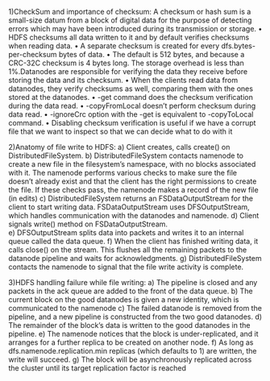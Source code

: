 1)CheckSum and importance of checksum:
	A checksum or hash sum is a small-size datum from a block of digital data for the purpose of detecting errors which may have been introduced during its transmission or storage. • HDFS checksums all data written to it and by default verifies checksums when reading data. • A separate checksum is created for every dfs.bytes-per-checksum bytes of data. • The default is 512 bytes, and because a CRC-32C checksum is 4 bytes long. The storage overhead is less than 1%.Datanodes are responsible for verifying the data they receive before storing the data and its checksum. • When the clients read data from datanodes, they verify checksums as well, comparing them with the ones stored at the datanodes. • -get command does the checksum verification during the data read. • -copyFromLocal doesn’t perform checksum during data read. • -ignoreCrc option with the -get is equivalent to -copyToLocal command. • Disabling checksum verification is useful if we have a corrupt file that we want to inspect so that we can decide what to do with it

2)Anatomy of file write to HDFS:
a) Client creates, calls create() on DistributedFileSystem. 
b) DistributedFileSystem contacts namenode to create a new file in the filesystem’s namespace, with no blocks associated with it. The namenode performs various checks to make sure the file doesn’t already exist and that the client has the right permissions to create the file. If these checks pass, the namenode makes a record of the new file (in edits) 
c) DistributedFileSystem returns an FSDataOutputStream for the client to start writing data. FSDataOutputStream uses DFSOutputStream, which handles communication with the datanodes and namenode. 
d) Client signals write() method on FSDataOutputStream.   
e) DFSOutputStream splits data into packets and writes it to an internal queue called the data queue.
f) When the client has finished writing data, it calls close() on the stream. This flushes all the remaining packets to the datanode pipeline and waits for acknowledgments. 
g) DistributedFileSystem contacts the namenode to signal that the file write activity is complete.

3)HDFS handling failure while file writing:
a) The pipeline is closed and any packets in the ack queue are added to the front of the data queue. 
b) The current block on the good datanodes is given a new identity, which is communicated to the namenode 
c) The failed datanode is removed from the pipeline, and a new pipeline is constructed from the two good datanodes. 
d) The remainder of the block’s data is written to the good datanodes in the pipeline. 
e) The namenode notices that the block is under-replicated, and it arranges for a further replica to be created on another node. 
f) As long as dfs.namenode.replication.min replicas (which defaults to 1) are written, the write will succeed. 
g) The block will be asynchronously replicated across the cluster until its target replication factor is reached

